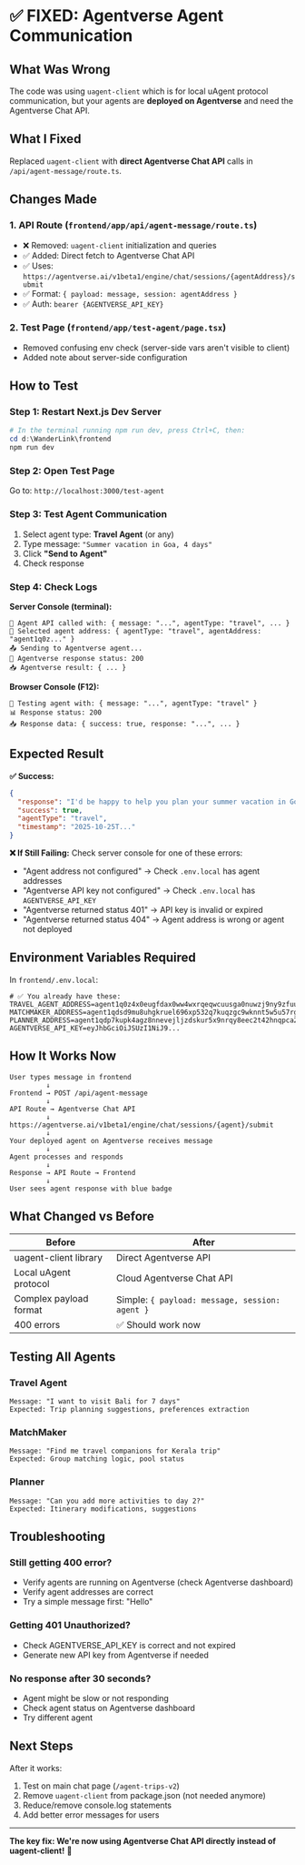 # ✅ FIXED: Agentverse Agent Communication

## What Was Wrong
The code was using `uagent-client` which is for local uAgent protocol communication, but your agents are **deployed on Agentverse** and need the Agentverse Chat API.

## What I Fixed
Replaced `uagent-client` with **direct Agentverse Chat API** calls in `/api/agent-message/route.ts`.

## Changes Made

### 1. API Route (`frontend/app/api/agent-message/route.ts`)
- ❌ Removed: `uagent-client` initialization and queries
- ✅ Added: Direct fetch to Agentverse Chat API
- ✅ Uses: `https://agentverse.ai/v1beta1/engine/chat/sessions/{agentAddress}/submit`
- ✅ Format: `{ payload: message, session: agentAddress }`
- ✅ Auth: `bearer {AGENTVERSE_API_KEY}`

### 2. Test Page (`frontend/app/test-agent/page.tsx`)
- Removed confusing env check (server-side vars aren't visible to client)
- Added note about server-side configuration

## How to Test

### Step 1: Restart Next.js Dev Server
```powershell
# In the terminal running npm run dev, press Ctrl+C, then:
cd d:\WanderLink\frontend
npm run dev
```

### Step 2: Open Test Page
Go to: `http://localhost:3000/test-agent`

### Step 3: Test Agent Communication
1. Select agent type: **Travel Agent** (or any)
2. Type message: `"Summer vacation in Goa, 4 days"`
3. Click **"Send to Agent"**
4. Check response

### Step 4: Check Logs

**Server Console (terminal):**
```
🎯 Agent API called with: { message: "...", agentType: "travel", ... }
📍 Selected agent address: { agentType: "travel", agentAddress: "agent1q0z..." }
📤 Sending to Agentverse agent...
📡 Agentverse response status: 200
📥 Agentverse result: { ... }
```

**Browser Console (F12):**
```
🚀 Testing agent with: { message: "...", agentType: "travel" }
📊 Response status: 200
📥 Response data: { success: true, response: "...", ... }
```

## Expected Result

**✅ Success:**
```json
{
  "response": "I'd be happy to help you plan your summer vacation in Goa!...",
  "success": true,
  "agentType": "travel",
  "timestamp": "2025-10-25T..."
}
```

**❌ If Still Failing:**
Check server console for one of these errors:
- "Agent address not configured" → Check `.env.local` has agent addresses
- "Agentverse API key not configured" → Check `.env.local` has `AGENTVERSE_API_KEY`
- "Agentverse returned status 401" → API key is invalid or expired
- "Agentverse returned status 404" → Agent address is wrong or agent not deployed

## Environment Variables Required

In `frontend/.env.local`:
```env
# ✅ You already have these:
TRAVEL_AGENT_ADDRESS=agent1q0z4x0eugfdax0ww4wxrqeqwcuusga0nuwzj9ny9zfuuc6c52wfyx3t8gey
MATCHMAKER_ADDRESS=agent1qdsd9mu8uhgkruel696xp532q7kuqzgc9wknnt5w5u57rg0atf5v2v5nrmt
PLANNER_ADDRESS=agent1qdp7kupk4agz8nnevejljzdskur5x9nrqy8eec2t42hnqpca2mdmzscfdpj
AGENTVERSE_API_KEY=eyJhbGciOiJSUzI1NiJ9...
```

## How It Works Now

```
User types message in frontend
         ↓
Frontend → POST /api/agent-message
         ↓
API Route → Agentverse Chat API
         ↓
https://agentverse.ai/v1beta1/engine/chat/sessions/{agent}/submit
         ↓
Your deployed agent on Agentverse receives message
         ↓
Agent processes and responds
         ↓
Response → API Route → Frontend
         ↓
User sees agent response with blue badge
```

## What Changed vs Before

| Before | After |
|--------|-------|
| uagent-client library | Direct Agentverse API |
| Local uAgent protocol | Cloud Agentverse Chat API |
| Complex payload format | Simple: `{ payload: message, session: agent }` |
| 400 errors | ✅ Should work now |

## Testing All Agents

### Travel Agent
```
Message: "I want to visit Bali for 7 days"
Expected: Trip planning suggestions, preferences extraction
```

### MatchMaker
```
Message: "Find me travel companions for Kerala trip"
Expected: Group matching logic, pool status
```

### Planner
```
Message: "Can you add more activities to day 2?"
Expected: Itinerary modifications, suggestions
```

## Troubleshooting

### Still getting 400 error?
- Verify agents are running on Agentverse (check Agentverse dashboard)
- Verify agent addresses are correct
- Try a simple message first: "Hello"

### Getting 401 Unauthorized?
- Check AGENTVERSE_API_KEY is correct and not expired
- Generate new API key from Agentverse if needed

### No response after 30 seconds?
- Agent might be slow or not responding
- Check agent status on Agentverse dashboard
- Try different agent

## Next Steps

After it works:
1. Test on main chat page (`/agent-trips-v2`)
2. Remove `uagent-client` from package.json (not needed anymore)
3. Reduce/remove console.log statements
4. Add better error messages for users

---

**The key fix: We're now using Agentverse Chat API directly instead of uagent-client!** 🎉
